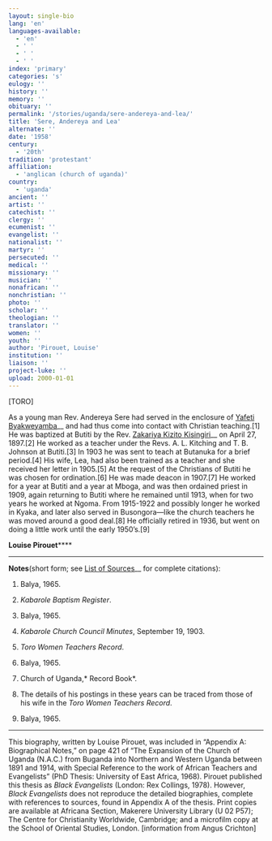 ```yaml
---
layout: single-bio
lang: 'en'
languages-available:
  - 'en'
  - ' '
  - ' '
  - ' '
index: 'primary'
categories: 's'
eulogy: ''
history: ''
memory: ''
obituary: ''
permalink: '/stories/uganda/sere-andereya-and-lea/'
title: 'Sere, Andereya and Lea'
alternate: ''
date: '1958'
century:
  - '20th'
tradition: 'protestant'
affiliation:
  - 'anglican (church of uganda)'
country:
  - 'uganda'
ancient: ''
artist: ''
catechist: ''
clergy: ''
ecumenist: ''
evangelist: ''
nationalist: ''
martyr: ''
persecuted: ''
medical: ''
missionary: ''
musician: ''
nonafrican: ''
nonchristian: ''
photo: ''
scholar: ''
theologian: ''
translator: ''
women: ''
youth: ''
author: 'Pirouet, Louise'
institution: ''
liaison: ''
project-luke: ''
upload: 2000-01-01
---
```



[TORO]

As a young man Rev. Andereya Sere had served in the  enclosure of [Yafeti  Byakweyamba](byakweyamba_yafeti.html)__ and had thus come into contact with Christian  teaching.[1] He was baptized at Butiti by the Rev. [Zakariya Kizito Kisingiri](kizito_zakariya_kisingiri2.html)__ on April 27,  1897.[2] He worked as a teacher under the Revs. A. L. Kitching and T. B.  Johnson at Butiti.[3] In 1903 he was sent to teach at Butanuka for a brief  period.[4] His wife, Lea, had also been trained as a teacher and she received  her letter in 1905.[5] At the request of the Christians of Butiti he was chosen  for ordination.[6] He was made deacon in 1907.[7] He worked for a year at  Butiti and a year at Mboga, and was then ordained priest in 1909, again  returning to Butiti where he remained until 1913, when for two years he worked  at Ngoma. From 1915-1922 and possibly longer he worked in Kyaka, and later also  served in Busongora—like the church teachers he was moved around a good  deal.[8] He officially retired in 1936, but went on doing a little work until  the early 1950&rsquo;s.[9]

**Louise Pirouet******

---

**Notes**(short  form; see [List of  Sources](Pirouet_AppendixA_Sources.html)__ for complete citations):
1. Balya, 1965.

2. *Kabarole  Baptism Register*.

3. Balya, 1965.

4. *Kabarole  Church Council Minutes*, September 19, 1903.

5. *Toro Women  Teachers Record*.

6. Balya, 1965.

7. Church of Uganda,* Record Book*.

8. The details of his postings in these years can  be traced from those of his wife in the *Toro  Women Teachers Record*.

9. Balya, 1965.

---

This biography, written by Louise Pirouet, was included in &ldquo;Appendix A: Biographical Notes,&rdquo;  on page 421 of &ldquo;The Expansion  of the Church of Uganda (N.A.C.) from Buganda into Northern and Western Uganda  between 1891 and 1914, with Special Reference to the work of African Teachers  and Evangelists&rdquo; (PhD Thesis: University of East Africa, 1968). Pirouet  published this thesis as *Black  Evangelists* (London: Rex Collings, 1978). However, *Black  Evangelists* does not reproduce the detailed biographies, complete with  references to sources, found in Appendix A of the thesis. Print copies are  available at Africana Section, Makerere University Library (U 02 P57); The Centre for Christianity  Worldwide, Cambridge; and a microfilm copy at the School of Oriental Studies,  London. [information from Angus Crichton]